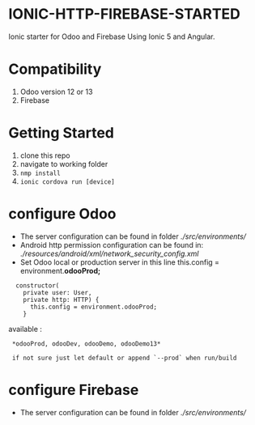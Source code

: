 # IONIC-HTTP-FIREBASE-STARTED
Ionic starter for Odoo and Firebase
Using Ionic 5 and Angular. 

# Compatibility
1. Odoo version 12 or 13
2. Firebase

# Getting Started
1. clone this repo
2. navigate to working folder
3. `nmp install`
4. `ionic cordova run [device]`

# configure Odoo
* The server configuration can be found in folder *./src/environments/*
* Android http permission configuration can be found in: *./resources/android/xml/network_security_config.xml*
* Set Odoo local or production server in this line this.config = environment.**odooProd;**
```
  constructor(
    private user: User,
    private http: HTTP) {
      this.config = environment.odooProd;
    }
 ``` 
 
   available :
   
     *odooProd, odooDev, odooDemo, odooDemo13*
     
     if not sure just let default or append `--prod` when run/build
     
# configure Firebase
* The server configuration can be found in folder *./src/environments/*

